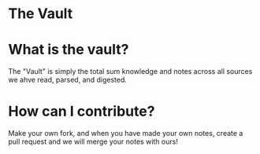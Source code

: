 # The Vault

# What is the vault?
The "Vault" is simply the total sum knowledge and notes across all sources we ahve read, parsed, and digested. 

# How can I contribute?
Make your own fork, and when you have made your own notes, create a pull request and we will merge your notes with ours!


